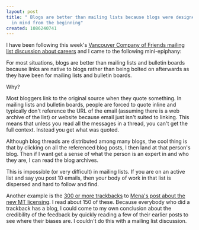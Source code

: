 ```yaml
---
layout: post
title: " Blogs are better than mailing lists because blogs were designed with links
  in mind from the beginning"
created: 1086240741
---
```

I have been following this week's <a href="http://www.fastcompany.com/cof/minutes.jsp?minutesid=2840&#38;formonths=6">Vancouver Company of Friends mailing list discussion about careers</a> and I came to the following mini-epiphany:

For most situations, blogs are better than mailing lists and bulletin boards because links are native to blogs rather than being bolted on afterwards as they have been for mailing lists and bulletin boards.

Why?

Most bloggers link to the original source when they quote something. In mailing lists and bulletin boards, people are forced to quote inline and typically don't reference the URL of the email (assuming there is a web archive of the list) or website because email just isn't suited to linking.  This means that unless you read all the messages in a thread, you can't get the full context. Instead you get what was quoted.

Although blog threads are distributed among many blogs, the cool thing is that by clicking on all the referenced blog posts, I then land at that person's blog.  Then if I want get a sense of what the person is  an expert in and who they are, I can read the blog archives.

This is impossible (or very difficult) in mailing lists.  If you are on an active list and say you post 10 emails, then your body of work in that list is dispersed and hard to follow and find.

Another example is the <a href="http://www.sixapart.com/log/2004/05/movable_type_30.shtml#trackback">300 or more trackbacks</a> to <a href="http://www.sixapart.com/log/2004/05/movable_type_30.shtml">Mena's post about the new MT licensing</a>.  I read about 150 of these.  Because everybody who did a trackback has a blog, I could come to my own conclusion about the credibility of the feedback by quickly reading a few of their earlier posts to see where their biases are.  I couldn't do this with a mailing list discussion.

